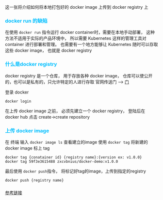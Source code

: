 这一张将介绍如何将本地打包好的 docker image 上传到 docker registry 上

### <font color="deepskyblue">docker run 的缺陷</font>
在使用 `docker run` 指令运行 docker container时，需要在本地手动部署， 这种方法不适用于实际的产品环境中， 所以需要 Kubernetes 这样的管理工具对 container 进行部署和管理。 也需要有一个地方能够让 Kubernetes 随时可以存取这些 docker image， 也就是 docker registry

### <font color="deepskyblue">什么是docker registry</font>
docker registry 是一个仓库， 用于存放各种 docker image， 仓库可以使公开的，也可以是私有的，只允许特定的人进行存取
官网传送门 --> [门](https://hub.docker.com/)

登录 docker
```
docker login
```
在上传 docker image 之前， 必须先建立一个 docker registry， 登陆后在 docker hub 点击 create->create repository
### <font color="deepskyblue">上传 docker image</font>
在 终端 输入 `docker image ls` 查看建立的image
使用 `docker tag` 将新建的 docker image 标上 tag
```
docker tag {conatainer id} {registry name}:{version ex: v1.0.0}
docker tag 59f3e3615488 zxcvbnius/docker-demo:v1.0.0
```
最后使用 `docker push`指令， 将标记好tag的image，上传到指定的registry
```
docker push {registry name}
```

### <font color="deepskyblue"></font>

[参考链接](https://ithelp.ithome.com.tw/articles/10192824)